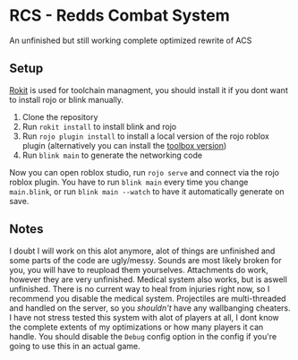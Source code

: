 # RCS - Redds Combat System

An unfinished but still working complete optimized rewrite of ACS

## Setup

[Rokit](https://github.com/rojo-rbx/rokit) is used for toolchain managment, you should install it if you dont want to install rojo or blink manually.

1. Clone the repository
2. Run `rokit install` to install blink and rojo
3. Run `rojo plugin install` to install a local version of the rojo roblox plugin (alternatively you can install the [toolbox version](https://create.roblox.com/store/asset/13916111004/Rojo))
4. Run `blink main` to generate the networking code

Now you can open roblox studio, run `rojo serve` and connect via the rojo roblox plugin.
You have to run `blink main` every time you change `main.blink`, or run `blink main --watch` to have it automatically generate on save.

## Notes

I doubt I will work on this alot anymore, alot of things are unfinished and some parts of the code are ugly/messy.
Sounds are most likely broken for you, you will have to reupload them yourselves.
Attachments do work, however they are very unfinished.
Medical system also works, but is aswell unfinished. There is no current way to heal from injuries right now, so I recommend you disable the medical system.
Projectiles are multi-threaded and handled on the server, so you _shouldn't_ have any wallbanging cheaters.
I have not stress tested this system with alot of players at all, I dont know the complete extents of my optimizations or how many players it can handle.
You should disable the `Debug` config option in the config if you're going to use this in an actual game.
